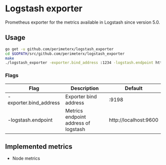 # Logstash exporter
Prometheus exporter for the metrics available in Logstash since version 5.0.

## Usage

```bash
go get -u github.com/perimeterx/logstash_exporter
cd $GOPATH/src/github.com/perimeterx/logstash_exporter
make
./logstash_exporter -exporter.bind_address :1234 -logstash.endpoint http://localhost:1235
```

### Flags
Flag | Description | Default
-----|-------------|---------
-exporter.bind_address | Exporter bind address | :9198
-logstash.endpoint | Metrics endpoint address of logstash | http://localhost:9600

## Implemented metrics
* Node metrics
